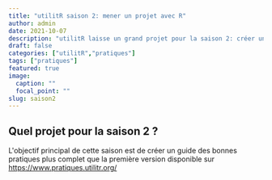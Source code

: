 ```yaml
---
title: "utilitR saison 2: mener un projet avec R"
author: admin
date: 2021-10-07
description: "utilitR laisse un grand projet pour la saison 2: créer un guide pour mener un projet statistique avec R"
draft: false
categories: ["utilitR","pratiques"]
tags: ["pratiques"]
featured: true
image:
  caption: ""
  focal_point: ""
slug: saison2
---
```


## Quel projet pour la saison 2 ?

L'objectif principal de cette saison est
de créer un guide des bonnes pratiques plus complet que
la première version disponible sur https://www.pratiques.utilitr.org/